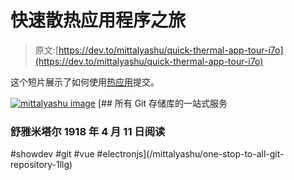 # 快速散热应用程序之旅

> 原文:[https://dev.to/mittalyashu/quick-thermal-app-tour-i7o](https://dev.to/mittalyashu/quick-thermal-app-tour-i7o)

这个短片展示了如何使用[热应用](https://thermal.netlify.com)提交。

[![mittalyashu image](../Images/acbc85d5f01a8b4732a0c2a46a0494f9.png)](/mittalyashu) [## 所有 Git 存储库的一站式服务

### 舒雅米塔尔 1918 年 4 月 11 日阅读

#showdev #git #vue #electronjs](/mittalyashu/one-stop-to-all-git-repository-1llg)